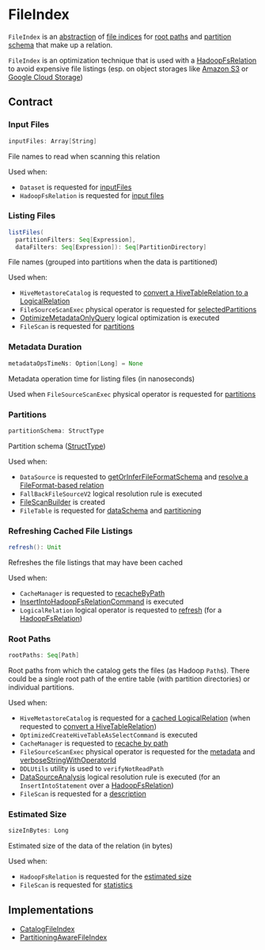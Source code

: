 # FileIndex

`FileIndex` is an [abstraction](#contract) of [file indices](#implementations) for [root paths](#rootPaths) and [partition schema](#partitionSchema) that make up a relation.

`FileIndex` is an optimization technique that is used with a [HadoopFsRelation](HadoopFsRelation.md) to avoid expensive file listings (esp. on object storages like [Amazon S3](https://aws.amazon.com/s3/) or [Google Cloud Storage](https://cloud.google.com/storage))

## Contract

### <span id="inputFiles"> Input Files

```scala
inputFiles: Array[String]
```

File names to read when scanning this relation

Used when:

* `Dataset` is requested for [inputFiles](Dataset.md#inputFiles)
* `HadoopFsRelation` is requested for [input files](HadoopFsRelation.md#inputFiles)

### <span id="listFiles"> Listing Files

```scala
listFiles(
  partitionFilters: Seq[Expression],
  dataFilters: Seq[Expression]): Seq[PartitionDirectory]
```

File names (grouped into partitions when the data is partitioned)

Used when:

* `HiveMetastoreCatalog` is requested to [convert a HiveTableRelation to a LogicalRelation](hive/HiveMetastoreCatalog.md#convert)
* `FileSourceScanExec` physical operator is requested for [selectedPartitions](physical-operators/FileSourceScanExec.md#selectedPartitions)
* [OptimizeMetadataOnlyQuery](logical-optimizations/OptimizeMetadataOnlyQuery.md) logical optimization is executed
* `FileScan` is requested for [partitions](FileScan.md#partitions)

### <span id="metadataOpsTimeNs"> Metadata Duration

```scala
metadataOpsTimeNs: Option[Long] = None
```

Metadata operation time for listing files (in nanoseconds)

Used when `FileSourceScanExec` physical operator is requested for [partitions](physical-operators/FileSourceScanExec.md#selectedPartitions)

### <span id="partitionSchema"> Partitions

```scala
partitionSchema: StructType
```

Partition schema ([StructType](types/StructType.md))

Used when:

* `DataSource` is requested to [getOrInferFileFormatSchema](DataSource.md#getOrInferFileFormatSchema) and [resolve a FileFormat-based relation](DataSource.md#resolveRelation)
* `FallBackFileSourceV2` logical resolution rule is executed
* [FileScanBuilder](FileScanBuilder.md) is created
* `FileTable` is requested for [dataSchema](connector/FileTable.md#dataSchema) and [partitioning](connector/FileTable.md#partitioning)

### <span id="refresh"> Refreshing Cached File Listings

```scala
refresh(): Unit
```

Refreshes the file listings that may have been cached

Used when:

* `CacheManager` is requested to [recacheByPath](CacheManager.md#recacheByPath)
* [InsertIntoHadoopFsRelationCommand](logical-operators/InsertIntoHadoopFsRelationCommand.md) is executed
* `LogicalRelation` logical operator is requested to [refresh](logical-operators/LogicalRelation.md#refresh) (for a [HadoopFsRelation](HadoopFsRelation.md))

### <span id="rootPaths"> Root Paths

```scala
rootPaths: Seq[Path]
```

Root paths from which the catalog gets the files (as Hadoop `Path`s). There could be a single root path of the entire table (with partition directories) or individual partitions.

Used when:

* `HiveMetastoreCatalog` is requested for a [cached LogicalRelation](hive/HiveMetastoreCatalog.md#getCached) (when requested to [convert a HiveTableRelation](hive/HiveMetastoreCatalog.md#convertToLogicalRelation))
* `OptimizedCreateHiveTableAsSelectCommand` is executed
* `CacheManager` is requested to [recache by path](CacheManager.md#recacheByPath)
* `FileSourceScanExec` physical operator is requested for the [metadata](physical-operators/FileSourceScanExec.md#metadata) and [verboseStringWithOperatorId](physical-operators/FileSourceScanExec.md#verboseStringWithOperatorId)
* `DDLUtils` utility is used to `verifyNotReadPath`
* [DataSourceAnalysis](logical-analysis-rules/DataSourceAnalysis.md) logical resolution rule is executed (for an `InsertIntoStatement` over a [HadoopFsRelation](HadoopFsRelation.md))
* `FileScan` is requested for a [description](FileScan.md#description)

### <span id="sizeInBytes"> Estimated Size

```scala
sizeInBytes: Long
```

Estimated size of the data of the relation (in bytes)

Used when:

* `HadoopFsRelation` is requested for the [estimated size](HadoopFsRelation.md#sizeInBytes)
* `FileScan` is requested for [statistics](FileScan.md#estimateStatistics)

## Implementations

* [CatalogFileIndex](CatalogFileIndex.md)
* [PartitioningAwareFileIndex](PartitioningAwareFileIndex.md)
